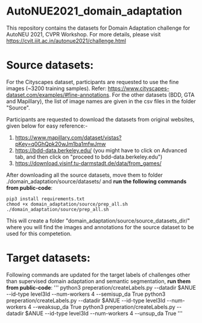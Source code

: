 # AutoNUE2021_domain_adaptation

This repository contains the datasets for Domain Adaptation challenge for AutoNEU 2021, CVPR Workshop. For more details, please visit https://cvit.iiit.ac.in/autonue2021/challenge.html


# Source datasets:
For the Cityscapes dataset, participants are requested to use the fine images (~3200 training samples). Refer: https://www.cityscapes-dataset.com/examples/#fine-annotations. For the other datasets (BDD, GTA and Mapillary), the list of image names are given in the csv files in the folder "Source".

Participants are requested to download the datasets from original websites, given below for easy reference:-
1. https://www.mapillary.com/dataset/vistas?pKey=q0GhQpk20wJm1ba1mfwJmw
2. https://bdd-data.berkeley.edu/ (you might have to click on Advanced tab, and then click on "proceed to bdd-data.berkeley.edu")
3. https://download.visinf.tu-darmstadt.de/data/from_games/

After downloading all the source datasets, move them to folder ./domain_adaptation/source/datasets/ and **run the following commands from public-code**:

```
pip3 install requirements.txt
chmod +x domain_adaptation/source/prep_all.sh
./domain_adaptation/source/prep_all.sh
```

This will create a folder "domain_adaptation/source/source_datasets_dir/" where you will find the images and annotations for the source dataset to be used for this competetion.

# Target datasets:

Following commands are updated for the target labels of challenges other than supervised domain adaptation and semantic segmentation, **run them from public-code**:
'''
python3 preperation/createLabels.py --datadir $ANUE --id-type level3Id --num-workers 4 --semisup_da True
python3 preperation/createLabels.py --datadir $ANUE --id-type level3Id --num-workers 4 --weaksup_da True
python3 preperation/createLabels.py --datadir $ANUE --id-type level3Id --num-workers 4 --unsup_da True
'''
